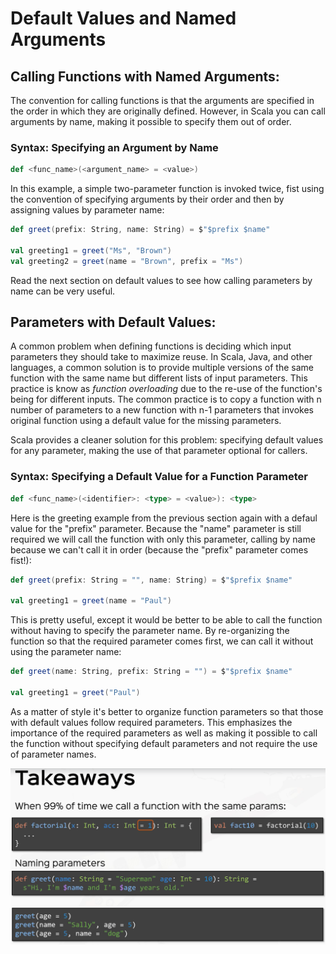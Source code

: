 # Default Values and Named Arguments

## Calling Functions with Named Arguments:

The convention for calling functions is that the arguments are specified in the order
in which they are originally defined.  However, in Scala you can call arguments by name,
making it possible to specify them out of order.

### Syntax: Specifying an Argument by Name

```scala
def <func_name>(<argument_name> = <value>)
```

In this example, a simple two-parameter function is invoked twice, fist using the convention
of specifying arguments by their order and then by assigning values by parameter name:

```scala
def greet(prefix: String, name: String) = $"$prefix $name"

val greeting1 = greet("Ms", "Brown")
val greeting2 = greet(name = "Brown", prefix = "Ms")
```
Read the next section on default values to see how calling parameters by name can be very
useful.

## Parameters with Default Values:

A common problem when defining functions is deciding which input parameters they
should take to maximize reuse.  In Scala, Java, and other languages, a common solution
is to provide multiple versions of the same function with the same name but different
lists of input parameters.  This practice is know as *function overloading* due to the
re-use of the function's being for different inputs.  The common practice is to copy a
function with n number of parameters to a new function with n-1 parameters that invokes
original function using a default value for the missing parameters.

Scala provides a cleaner solution for this problem:  specifying default values for any
parameter, making the use of that parameter optional for callers.

### Syntax: Specifying a Default Value for a Function Parameter

```scala
def <func_name>(<identifier>: <type> = <value>): <type>
```  
Here is the greeting example from the previous section again with a defaul value for
the "prefix" parameter.  Because the "name" parameter is still required we will call the
function with only this parameter, calling by name because we can't call it in order 
(because the "prefix" parameter comes fist!):

```scala
def greet(prefix: String = "", name: String) = $"$prefix $name"

val greeting1 = greet(name = "Paul")
```

This is pretty useful, except it would be better to be able to call the function
without having to specify the parameter name.  By re-organizing the function so that
the required parameter comes first, we can call it without using the parameter name:

```scala
def greet(name: String, prefix: String = "") = $"$prefix $name"

val greeting1 = greet("Paul")
```

As a matter of style it's better to organize function parameters so that those with
default values follow required parameters.  This emphasizes the importance of the 
required parameters as well as making it possible to call the function without specifying
default parameters and not require the use of parameter names.


![Default](./imgs/rtjvmDefaultValues.png) 
